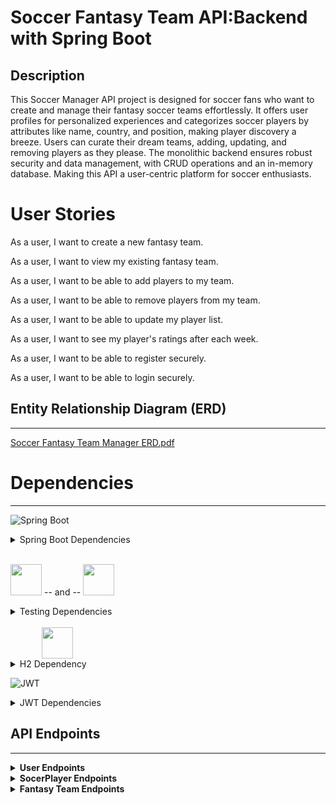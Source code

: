 # Soccer Fantasy Team API:Backend with Spring Boot

## Description

This Soccer Manager API project is designed for soccer fans who want to create and manage their fantasy soccer teams effortlessly. It offers user profiles for personalized experiences and categorizes soccer players by attributes like name, country, and position, making player discovery a breeze. 
Users can curate their dream teams, adding, updating, and removing players as they please. The monolithic backend ensures robust security and data management, with CRUD operations and an in-memory database. Making this API a user-centric platform for soccer enthusiasts.

# User Stories
As a user, I want to create a new fantasy team.

As a user, I want to view my existing fantasy team.

As a user, I want to be able to add players to my team.

As a user, I want to be able to remove players from my team.

As a user, I want to be able to update my player list. 

As a user, I want to see my player's ratings after each week. 

As a user, I want to be able to register securely. 

As a user, I want to be able to login securely.

## Entity Relationship Diagram (ERD)
***
[Soccer Fantasy Team Manager ERD.pdf](https://github.com/mgall021/SoccerFantasyTeamAPI/files/13188852/Soccer.Fantasy.Team.Manager.ERD.pdf)


# Dependencies
***
![Spring Boot](src/main/resources/static/springboot.png)

<details>
  <summary> Spring Boot Dependencies </summary>

- Spring Boot Starter Data JPA
- Spring Boot Starter Security
- Spring Boot Starter Web
- Spring Boot Starter Web Services
- Spring Boot DevTools (scope: runtime, optional: true)
- Spring Boot Starter Test (scope: test)
- Spring Security Test (scope: test)
- Spring Boot Starter OAuth2 Resource Server

</details>
<br>

<img src="src/main/resources/static/cucumber.png" width="auto" height="50"> -- and  -- <img src="src/main/resources/static/mockito.png" width="auto" height="50">


<details>
  <summary> Testing Dependencies </summary>

- JUnit: 4.12 (scope: test)
- Cucumber Java: 6.8.1 (scope: test)
- Cucumber JUnit: 6.8.1 (scope: test)
- Cucumber Spring: 6.8.1 (scope: test)
- JUnit Jupiter API: 5.10.0 (scope: test)
- Mockito JUnit Jupiter: 4.5.1 (scope: test)
- Hamcrest: 2.2 (scope: test)
- Mockito Inline: 4.10.0 (scope: test)
- Rest Assured (scope: test, excluding groovy-xml)


</details>
<br>
<img src="src/main/resources/static/h2-logo.svg" height="50" style="margin-left: 50px">
<details>
  <summary> H2 Dependency </summary>

- H2 Database (scope: runtime)


</details>


![JWT](src/main/resources/static/JWT.png)
<details>
  <summary> JWT Dependencies </summary>

- jjwt-api: 0.11.5
- jjwt-impl: 0.11.5 (scope: runtime)
- jjwt-jackson: 0.11.5 (scope: runtime)
</details>

## API Endpoints
***
<details>
  <summary> <b>User Endpoints</b></summary>

| HTTP Methods | Endpoint URL                         | Functionality           | Access    | 
|--------------|--------------------------------------|-------------------------|-----------|
| POST         | `/auth/users/register/`              | Register a new user     | public    |
| POST         | `/auth/users/login/`                 | Login a registered user | public    |
| PUT          | `/auth/users/{userId}`                       | Update a User           | private   |
| GET          | `/auth/users/{userId}`                       | Get a User by Id        | private   |
| DELETE       | `/auth/users/{userId}/`               | Delete a User           | private   |

</details>
<details>
  <summary> <b>SocerPlayer Endpoints</b></summary>

| HTTP Methods | Endpoint URL                         | Functionality      | Access  | 
|--------------|--------------------------------------|--------------------|---------|
| GET          | `/api/soccerplayers`              | Get all players     | private |
| GET          | `/api/soccerplayers/name/{name}`                 | Get a player by name   | private |
| GET          | `/api/soccerplayers/{id}`                       | Get players by Id | private |
| GET          | `/api/soccerplayers/country/{country}`                       | Get players by country name | private |
| GET          | `/api/soccerplayers/position/{position}`                       | Get players by their position | private |
| GET          | `/api/soccerplayers/team/{team}`                       | Get players by their team | private |

</details>
<details>
  <summary> <b>Fantasy Team Endpoints</b></summary>

| HTTP Methods | Endpoint URL                         | Functionality           | Access    | 
|--------------|--------------------------------------|-------------------------|-----------|
| GET         | `/api/fantasyTeam/{userId`              | Return a list for given user   | public    |
| POST         | `/api/fantasyTeam`                 | create a new fabtasy Team object| public    |
| PUT          | `/api/fantasyTeam/{teamid}/addPlayer/{playerid}`                       | adds a player to team          | private   |
| PUT          | `/api/fantasyTeam/{teamid}/addPlayer/{playerid}`                       | removes a player from the team       | private   |
| DELETE       | `/api/fantasyTeam/{teamId}`               | Delete a fantasy Team           | private   |

</details>














